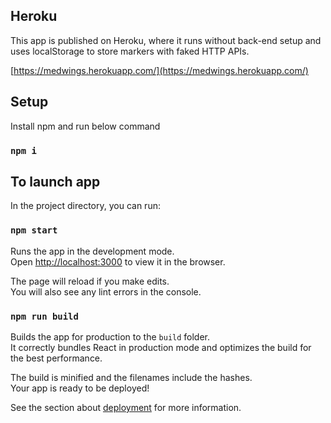 ## Heroku
This app is published on Heroku, where it runs without back-end setup and uses localStorage to store markers with faked 
HTTP APIs.

[https://medwings.herokuapp.com/](https://medwings.herokuapp.com/)
 

## Setup
Install npm and run below command
### `npm i`


## To launch app

In the project directory, you can run:

### `npm start`

Runs the app in the development mode.<br>
Open [http://localhost:3000](http://localhost:3000) to view it in the browser.

The page will reload if you make edits.<br>
You will also see any lint errors in the console.

### `npm run build`

Builds the app for production to the `build` folder.<br>
It correctly bundles React in production mode and optimizes the build for the best performance.

The build is minified and the filenames include the hashes.<br>
Your app is ready to be deployed!

See the section about [deployment](https://facebook.github.io/create-react-app/docs/deployment) for more information.
